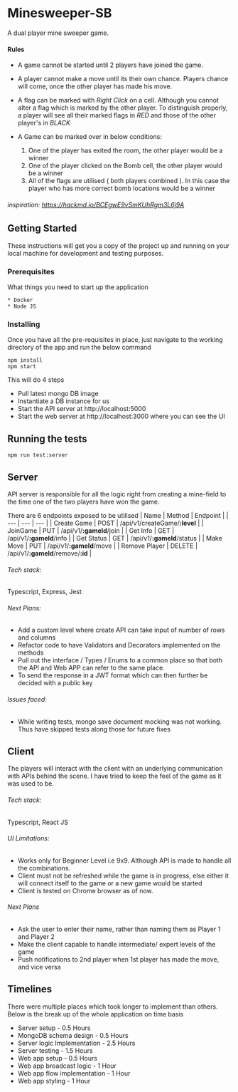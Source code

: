 # Minesweeper-SB

A dual player mine sweeper game. 

#### Rules 
* A game cannot be started until 2 players have joined the game. 
* A player cannot make a move until its their own chance. Players chance will come, once the other player has made his move. 
* A flag can be marked with *Right Click* on a cell. Although you cannot alter a flag which is marked by the other player. To distinguish properly, a player will see all their marked flags in *RED* and those of the other player's in *BLACK*

* A Game can be marked over in below conditions: 
  1. One of the player has exited the room, the other player would be a winner 
  2. One of the player clicked on the Bomb cell, the other player would be a winner
  3. All of the flags are utilised ( both players combined ). In this case the player who has more correct bomb locations would be a winner 

###### inspiration: https://hackmd.io/BCEgwE9vSmKUhRgm3L6j9A

## Getting Started

These instructions will get you a copy of the project up and running on your local machine for development and testing purposes.

### Prerequisites

What things you need to start up the application

```
* Docker 
* Node JS
```

### Installing

Once you have all the pre-requisites in place, just navigate to the working directory of the app and run the below command

```
npm install 
npm start
```

This will do 4 steps
* Pull latest mongo DB image
* Instantiate a DB instance for us 
* Start the API server at http://localhost:5000
* Start the web server at http://localhost:3000 where you can see the UI

## Running the tests

```
npm run test:server
```

## Server

API server is responsible for all the logic right from creating a mine-field to the time one of the two players have won the game. 

There are 6 endpoints exposed to be utilised
| Name | Method | Endpoint |
| --- | --- | --- |
| Create Game | POST | /api/v1/createGame/**:level** |
| JoinGame | PUT | /api/v1/**:gameId**/join |
| Get Info | GET | /api/v1/**:gameId**/info |
| Get Status | GET | /api/v1/**:gameId**/status |
| Make Move | PUT | /api/v1/**:gameId**/move |
| Remove Player | DELETE | /api/v1/**:gameId**/remove/**:id** |

###### Tech stack: 
Typescript, Express, Jest 

###### Next Plans: 
* Add a custom level where create API can take input of number of rows and columns
* Refactor code to have Validators and Decorators implemented on the methods 
* Pull out the interface / Types / Enums to a common place so that both the API and Web APP can refer to the same place.
* To send the response in a JWT format which can then further be decided with a public key

###### Issues faced: 
* While writing tests, mongo save document mocking was not working. Thus have skipped tests along those for future fixes
 
## Client

The players will interact with the client with an underlying communication with APIs behind the scene. I have tried to keep the feel of the game as it was used to be. 

###### Tech stack: 
Typescript, React JS

###### UI Limitations: 
* Works only for Beginner Level i.e 9x9. Although API is made to handle all the combinations. 
* Client must not be refreshed while the game is in progress, else either it will connect itself to the game or a new game would be started
* Client is tested on Chrome browser as of now. 

###### Next Plans
* Ask the user to enter their name, rather than naming them as Player 1 and Player 2
* Make the client capable to handle intermediate/ expert levels of the game 
* Push notifications to 2nd player when 1st player has made the move, and vice versa

## Timelines 

There were multiple places which took longer to implement than others. Below is the break up of the whole application on time basis 
* Server setup - 0.5 Hours
* MongoDB schema design - 0.5 Hours
* Server logic Implementation - 2.5 Hours
* Server testing - 1.5 Hours
* Web app setup - 0.5 Hours
* Web app broadcast logic - 1 Hour
* Web app flow implementation - 1 Hour
* Web app styling - 1 Hour


